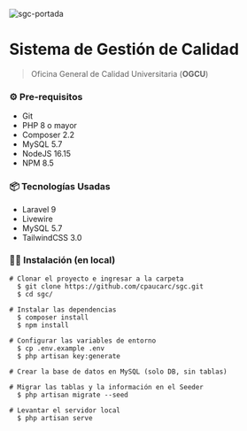 ![sgc-portada](https://user-images.githubusercontent.com/52868996/175842421-dc5c0729-5451-4e86-868e-69bcf9c7aef7.png)

# Sistema de Gestión de Calidad
> Oficina General de Calidad Universitaria (**OGCU**)

### ⚙️ Pre-requisitos
- Git
- PHP 8 o mayor
- Composer 2.2
- MySQL 5.7
- NodeJS 16.15
- NPM 8.5

### 📦 Tecnologías Usadas
- Laravel 9
- Livewire
- MySQL 5.7
- TailwindCSS 3.0

### 🧑‍💻 Instalación (en local)
```
# Clonar el proyecto e ingresar a la carpeta
  $ git clone https://github.com/cpaucarc/sgc.git
  $ cd sgc/

# Instalar las dependencias
  $ composer install
  $ npm install

# Configurar las variables de entorno
  $ cp .env.example .env
  $ php artisan key:generate

# Crear la base de datos en MySQL (solo DB, sin tablas)

# Migrar las tablas y la información en el Seeder
  $ php artisan migrate --seed

# Levantar el servidor local
  $ php artisan serve
```
